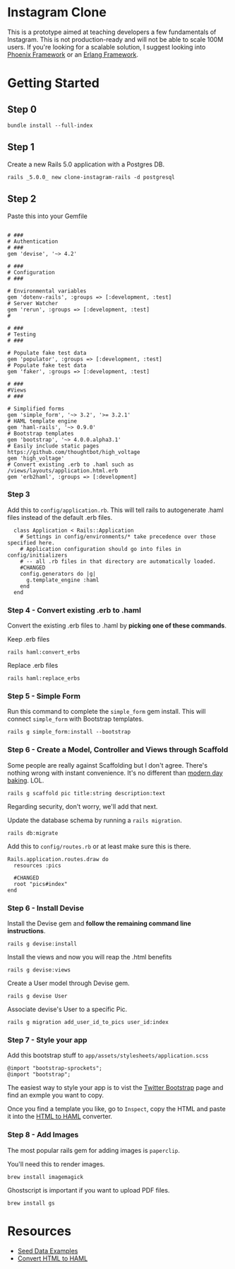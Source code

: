 # Instagram Clone

This is a prototype aimed at teaching developers a few fundamentals of Instagram.  This is not production-ready and will not be able to scale 100M users. If you're looking for a scalable solution, I suggest looking into [Phoenix Framework](http://www.phoenixframework.org/) or an  [Erlang Framework](https://github.com/ChicagoBoss/ChicagoBoss/wiki/Comparison-of-Erlang-Web-Frameworks).

# Getting Started

## Step 0

```language-powerbash
bundle install --full-index
```


## Step 1

Create a new Rails 5.0 application with a Postgres DB.
```language-powerbash
rails _5.0.0_ new clone-instagram-rails -d postgresql
```



## Step 2

Paste this into your Gemfile

```language-ruby

# ###
# Authentication
# ###
gem 'devise', '~> 4.2'

# ###
# Configuration
# ###

# Environmental variables
gem 'dotenv-rails', :groups => [:development, :test]
# Server Watcher
gem 'rerun', :groups => [:development, :test]
#

# ###
# Testing
# ###

# Populate fake test data
gem 'populator', :groups => [:development, :test]
# Populate fake test data
gem 'faker', :groups => [:development, :test]

# ###
#Views
# ###

# Simplified forms
gem 'simple_form', '~> 3.2', '>= 3.2.1'
# HAML template engine
gem 'haml-rails', '~> 0.9.0'
# Bootstrap templates
gem 'bootstrap', '~> 4.0.0.alpha3.1'
# Easily include static pages https://github.com/thoughtbot/high_voltage
gem 'high_voltage'
# Convert existing .erb to .haml such as /views/layouts/application.html.erb
gem 'erb2haml', :groups => [:development]
```


### Step 3

Add this to ```config/application.rb```. This will tell rails to autogenerate .haml files instead of the default .erb files. 
```language-ruby
  class Application < Rails::Application
    # Settings in config/environments/* take precedence over those specified here.
    # Application configuration should go into files in config/initializers
    # -- all .rb files in that directory are automatically loaded.
    #CHANGED
    config.generators do |g|
      g.template_engine :haml
    end
  end
```


### Step 4 - Convert existing .erb to .haml

Convert the existing .erb files to .haml by **picking one of these commands**.

Keep .erb files
```language-powerbash
rails haml:convert_erbs
```

Replace .erb files
```language-powerbash
rails haml:replace_erbs
```


### Step 5 - Simple Form

Run this command to complete the ```simple_form``` gem install. This will connect ```simple_form``` with Bootstrap templates.
```language-powerbasah
rails g simple_form:install --bootstrap
```



### Step 6 - Create a Model, Controller and Views through Scaffold

Some people are really against Scaffolding but I don't agree. There's nothing wrong with instant convenience.  It's no different than [modern day baking](https://youtu.be/fEsPOt8MG7E?t=1309). LOL.
```language-powerbash
rails g scaffold pic title:string description:text
```

Regarding security, don't worry, we'll add that next.


Update the database schema by running a ```rails migration```.
```language-powerbash
rails db:migrate
```

Add this to ```config/routes.rb``` or at least make sure this is there.
```language-html
Rails.application.routes.draw do
  resources :pics

  #CHANGED
  root "pics#index"
end
```


### Step 6 - Install Devise

Install the Devise gem and **follow the remaining command line instructions**.
```language-powerbash
rails g devise:install
```

Install the views and now you will reap the .html benefits
```language-powerbash
rails g devise:views
```

Create a User model through Devise gem.
```language-powerbash
rails g devise User
```

Associate devise's User to a specific Pic.
```language-powerbash
rails g migration add_user_id_to_pics user_id:index
```



### Step 7 - Style your app

Add this bootstrap stuff to ```app/assets/stylesheets/application.scss```
```language-css
@import "bootstrap-sprockets";
@import "bootstrap";
```

The easiest way to style your app is to vist the [Twitter Bootstrap](http://v4-alpha.getbootstrap.com/examples/) page and find an exmple you want to copy.

Once you find a template you like, go to ```Inspect```, copy the HTML and paste it into the [HTML to HAML](http://htmltohaml.com/) converter.



### Step 8 - Add Images

The most popular rails gem for adding images is ```paperclip```.

You'll need this to render images.
```language-powerbash
brew install imagemagick
```

Ghostscript is important if you want to upload PDF files.
```language-powerbash
brew install gs
```


# Resources

- [Seed Data Examples](https://github.com/chrisjmendez/rails-5-cheatsheet/blob/master/db/seed_data/01_user.rb)
- [Convert HTML to HAML](http://htmltohaml.com/)
